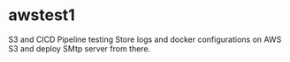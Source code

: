 # awstest1
S3 and CICD Pipeline testing
Store logs and docker configurations on AWS S3 and deploy SMtp server from there.
